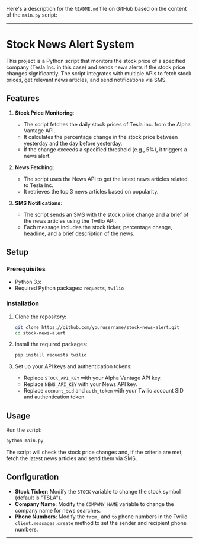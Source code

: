 Here's a description for the `README.md` file on GitHub based on the content of the `main.py` script:

---

# Stock News Alert System

This project is a Python script that monitors the stock price of a specified company (Tesla Inc. in this case) and sends news alerts if the stock price changes significantly. The script integrates with multiple APIs to fetch stock prices, get relevant news articles, and send notifications via SMS.

## Features

1. **Stock Price Monitoring**: 
   - The script fetches the daily stock prices of Tesla Inc. from the Alpha Vantage API.
   - It calculates the percentage change in the stock price between yesterday and the day before yesterday.
   - If the change exceeds a specified threshold (e.g., 5%), it triggers a news alert.

2. **News Fetching**:
   - The script uses the News API to get the latest news articles related to Tesla Inc.
   - It retrieves the top 3 news articles based on popularity.

3. **SMS Notifications**:
   - The script sends an SMS with the stock price change and a brief of the news articles using the Twilio API.
   - Each message includes the stock ticker, percentage change, headline, and a brief description of the news.

## Setup

### Prerequisites

- Python 3.x
- Required Python packages: `requests`, `twilio`

### Installation

1. Clone the repository:
   ```bash
   git clone https://github.com/yourusername/stock-news-alert.git
   cd stock-news-alert
   ```

2. Install the required packages:
   ```bash
   pip install requests twilio
   ```

3. Set up your API keys and authentication tokens:
   - Replace `STOCK_API_KEY` with your Alpha Vantage API key.
   - Replace `NEWS_API_KEY` with your News API key.
   - Replace `account_sid` and `auth_token` with your Twilio account SID and authentication token.

## Usage

Run the script:
```bash
python main.py
```

The script will check the stock price changes and, if the criteria are met, fetch the latest news articles and send them via SMS.

## Configuration

- **Stock Ticker**: Modify the `STOCK` variable to change the stock symbol (default is "TSLA").
- **Company Name**: Modify the `COMPANY_NAME` variable to change the company name for news searches.
- **Phone Numbers**: Modify the `from_` and `to` phone numbers in the Twilio `client.messages.create` method to set the sender and recipient phone numbers.

---
